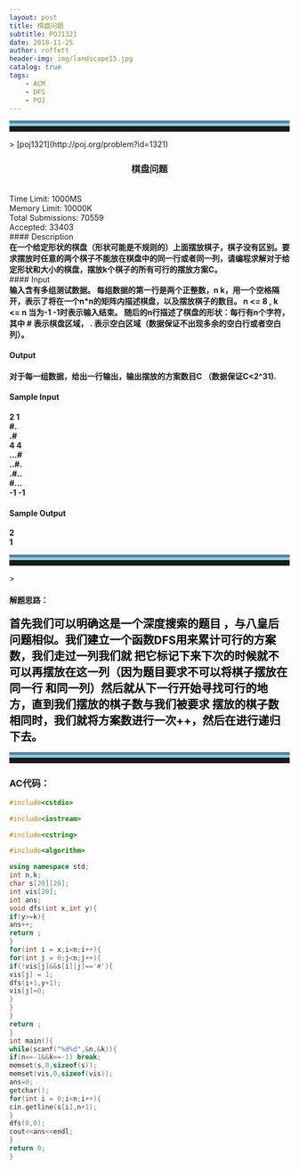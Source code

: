 ```yaml
---
layout: post
title: 棋盘问题
subtitle: POJ1321
date: 2018-11-25
author: roffett
header-img: img/landscape15.jpg
catalog: true
tags:
    - ACM
    - DFS
    - POJ
---
```


<hr style="height:10px;border:none;border-top:10px groove skyblue;" />>
[poj1321](http://poj.org/problem?id=1321)

<h3 align="center">棋盘问题</h3><br />
Time Limit: 1000MS<br />Memory Limit: 10000K<br />
Total Submissions: 70559<br />Accepted: 33403<br />
#### Description
<div style="font-weight:bold;">
在一个给定形状的棋盘（形状可能是不规则的）上面摆放棋子，棋子没有区别。要求摆放时任意的两个棋子不能放在棋盘中的同一行或者同一列，请编程求解对于给定形状和大小的棋盘，摆放k个棋子的所有可行的摆放方案C。
</div>
#### Input
<div style="font-weight:bold;">
输入含有多组测试数据。 
每组数据的第一行是两个正整数，n k，用一个空格隔开，表示了将在一个n*n的矩阵内描述棋盘，以及摆放棋子的数目。 n <= 8 , k <= n 
当为-1 -1时表示输入结束。 
随后的n行描述了棋盘的形状：每行有n个字符，其中 # 表示棋盘区域， . 表示空白区域（数据保证不出现多余的空白行或者空白列）。 
</div>

#### Output
<div style="font-weight:bold;">
对于每一组数据，给出一行输出，输出摆放的方案数目C （数据保证C<2^31). </div>

#### Sample Input
<div style="font-weight:bold;">
2 1<br />
#.<br />
.#<br />
4 4<br />
...#<br />
..#.<br />
.#..<br />
#...<br />
-1 -1<br />
</div>

#### Sample Output
<div style="font-weight:bold;">
2<br />
1<br />
</div>

<hr style="height:10px;border:none;border-top:10px groove skyblue;" />>

#### 解题思路： 

<div style = "font-size:20px;font-weight:bold;color:black;">
首先我们可以明确这是一个深度搜索的题目
，与八皇后问题相似。我们建立一个函数DFS用来累计可行的方案数，我们走过一列我们就
把它标记下来下次的时候就不可以再摆放在这一列（因为题目要求不可以将棋子摆放在同一行
和同一列）然后就从下一行开始寻找可行的地方，直到我们摆放的棋子数与我们被要求
摆放的棋子数相同时，我们就将方案数进行一次++，然后在进行递归下去。
</div>

<hr style="height:10px;border:none;border-top:10px groove skyblue;" />

### AC代码：
```c++
#include<cstdio> 

#include<iostream> 

#include<cstring> 

#include<algorithm> 

using namespace std;
int n,k;
char s[20][20];
int vis[20];
int ans;
void dfs(int x,int y){
if(y>=k){
ans++;
return ;
}
for(int i = x;i<n;i++){
for(int j = 0;j<n;j++){
if(!vis[j]&&s[i][j]=='#'){
vis[j] = 1;
dfs(i+1,y+1);
vis[j]=0;
}
}
}
return ;
}
int main(){
while(scanf("%d%d",&n,&k)){
if(n==-1&&k==-1) break;
memset(s,0,sizeof(s));
memset(vis,0,sizeof(vis));
ans=0;
getchar();
for(int i = 0;i<n;i++){
cin.getline(s[i],n+1);
}
dfs(0,0);
cout<<ans<<endl;
}
return 0;
}
```
